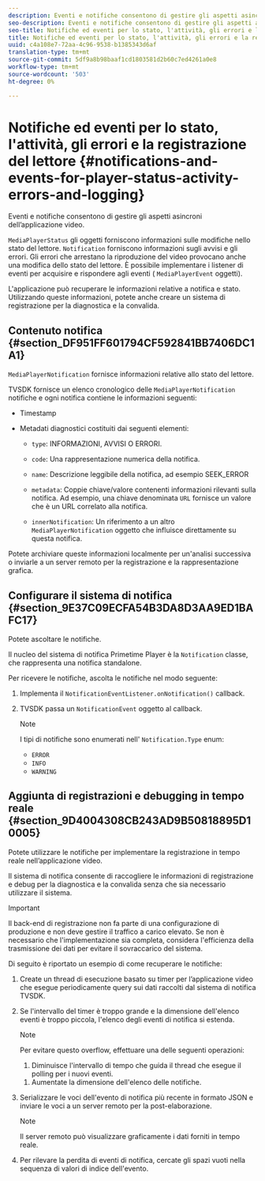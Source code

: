 ```yaml
---
description: Eventi e notifiche consentono di gestire gli aspetti asincroni dell’applicazione video.
seo-description: Eventi e notifiche consentono di gestire gli aspetti asincroni dell’applicazione video.
seo-title: Notifiche ed eventi per lo stato, l'attività, gli errori e la registrazione del lettore
title: Notifiche ed eventi per lo stato, l'attività, gli errori e la registrazione del lettore
uuid: c4a108e7-72aa-4c96-9538-b1385343d6af
translation-type: tm+mt
source-git-commit: 5df9a8b98baaf1cd1803581d2b60c7ed4261a0e8
workflow-type: tm+mt
source-wordcount: '503'
ht-degree: 0%

---
```



# Notifiche ed eventi per lo stato, l&#39;attività, gli errori e la registrazione del lettore {#notifications-and-events-for-player-status-activity-errors-and-logging}

Eventi e notifiche consentono di gestire gli aspetti asincroni dell’applicazione video.

`MediaPlayerStatus` gli oggetti forniscono informazioni sulle modifiche nello stato del lettore. `Notification` forniscono informazioni sugli avvisi e gli errori. Gli errori che arrestano la riproduzione del video provocano anche una modifica dello stato del lettore. È possibile implementare i listener di eventi per acquisire e rispondere agli eventi ( `MediaPlayerEvent` oggetti).

L&#39;applicazione può recuperare le informazioni relative a notifica e stato. Utilizzando queste informazioni, potete anche creare un sistema di registrazione per la diagnostica e la convalida.

## Contenuto notifica {#section_DF951FF601794CF592841BB7406DC1A1}

`MediaPlayerNotification` fornisce informazioni relative allo stato del lettore.

TVSDK fornisce un elenco cronologico delle `MediaPlayerNotification` notifiche e ogni notifica contiene le informazioni seguenti:

* Timestamp
* Metadati diagnostici costituiti dai seguenti elementi:

   * `type`: INFORMAZIONI, AVVISI O ERRORI.
   * `code`: Una rappresentazione numerica della notifica.
   * `name`: Descrizione leggibile della notifica, ad esempio SEEK_ERROR
   * `metadata`: Coppie chiave/valore contenenti informazioni rilevanti sulla notifica. Ad esempio, una chiave denominata `URL` fornisce un valore che è un URL correlato alla notifica.

   * `innerNotification`: Un riferimento a un altro `MediaPlayerNotification` oggetto che influisce direttamente su questa notifica.

Potete archiviare queste informazioni localmente per un&#39;analisi successiva o inviarle a un server remoto per la registrazione e la rappresentazione grafica.

## Configurare il sistema di notifica {#section_9E37C09ECFA54B3DA8D3AA9ED1BAFC17}

Potete ascoltare le notifiche.

Il nucleo del sistema di notifica Primetime Player è la `Notification` classe, che rappresenta una notifica standalone.

Per ricevere le notifiche, ascolta le notifiche nel modo seguente:

1. Implementa il `NotificationEventListener.onNotification()` callback.
1. TVSDK passa un `NotificationEvent` oggetto al callback.

   >[!NOTE]
   >
   >I tipi di notifiche sono enumerati nell&#39; `Notification.Type` enum:

   * `ERROR`
   * `INFO`
   * `WARNING`

## Aggiunta di registrazioni e debugging in tempo reale {#section_9D4004308CB243AD9B50818895D10005}

Potete utilizzare le notifiche per implementare la registrazione in tempo reale nell’applicazione video.

Il sistema di notifica consente di raccogliere le informazioni di registrazione e debug per la diagnostica e la convalida senza che sia necessario utilizzare il sistema.

>[!IMPORTANT]
>
>Il back-end di registrazione non fa parte di una configurazione di produzione e non deve gestire il traffico a carico elevato. Se non è necessario che l&#39;implementazione sia completa, considera l&#39;efficienza della trasmissione dei dati per evitare il sovraccarico del sistema.

Di seguito è riportato un esempio di come recuperare le notifiche:

1. Create un thread di esecuzione basato su timer per l’applicazione video che esegue periodicamente query sui dati raccolti dal sistema di notifica TVSDK.
1. Se l&#39;intervallo del timer è troppo grande e la dimensione dell&#39;elenco eventi è troppo piccola, l&#39;elenco degli eventi di notifica si estenda.

   >[!NOTE]
   >
   >Per evitare questo overflow, effettuare una delle seguenti operazioni:
   >
   >1. Diminuisce l&#39;intervallo di tempo che guida il thread che esegue il polling per i nuovi eventi.
      >
      >
   1. Aumentate la dimensione dell&#39;elenco delle notifiche.


1. Serializzare le voci dell&#39;evento di notifica più recente in formato JSON e inviare le voci a un server remoto per la post-elaborazione.

   >[!NOTE]
   >
   >Il server remoto può visualizzare graficamente i dati forniti in tempo reale.

1. Per rilevare la perdita di eventi di notifica, cercate gli spazi vuoti nella sequenza di valori di indice dell&#39;evento.